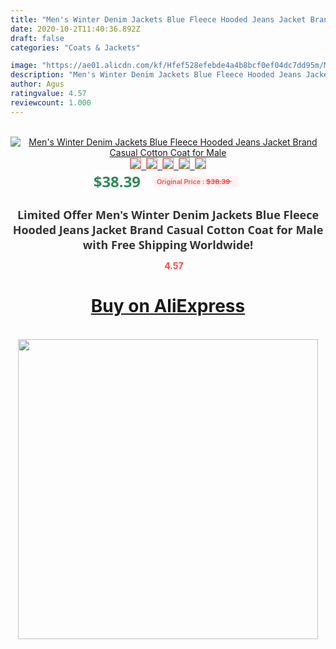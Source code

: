 ```yaml
---
title: "Men's Winter Denim Jackets Blue Fleece Hooded Jeans Jacket Brand Casual Cotton Coat for Male"
date: 2020-10-2T11:40:36.892Z
draft: false
categories: "Coats & Jackets"

image: "https://ae01.alicdn.com/kf/Hfef528efebde4a4b8bcf0ef04dc7dd95m/Men-s-Winter-Denim-Jackets-Blue-Fleece-Hooded-Jeans-Jacket-Brand-Casual-Cotton-Coat-for-Male.jpg"
description: "Men's Winter Denim Jackets Blue Fleece Hooded Jeans Jacket Brand Casual Cotton Coat for Male"
author: Agus
ratingvalue: 4.57
reviewcount: 1.000
---
```

<br>
<div style="text-align: center;">
<a href="https://s.click.aliexpress.com/e/_9zcHq9" target="_blank" rel="nofollow noopener noreferrer"><img alt="Men's Winter Denim Jackets Blue Fleece Hooded Jeans Jacket Brand Casual Cotton Coat for Male" class="magnifier-image" src="https://ae01.alicdn.com/kf/Hfef528efebde4a4b8bcf0ef04dc7dd95m/Men-s-Winter-Denim-Jackets-Blue-Fleece-Hooded-Jeans-Jacket-Brand-Casual-Cotton-Coat-for-Male.jpg_640x640.jpg">
<br>
<img style="border:1px solid salmon" src="https://ae01.alicdn.com/kf/Hfef528efebde4a4b8bcf0ef04dc7dd95m/Men-s-Winter-Denim-Jackets-Blue-Fleece-Hooded-Jeans-Jacket-Brand-Casual-Cotton-Coat-for-Male.jpg_120x120.jpg">&nbsp;&nbsp;<img style="border:1px solid salmon" src="https://ae01.alicdn.com/kf/H8569fd2028354c5aae29b4adb8b81da3P/Men-s-Winter-Denim-Jackets-Blue-Fleece-Hooded-Jeans-Jacket-Brand-Casual-Cotton-Coat-for-Male.jpg_120x120.jpg">&nbsp;&nbsp;<img style="border:1px solid salmon" src="https://ae01.alicdn.com/kf/H2b0f7178ffaf4b878b837fe67e4eb616l/Men-s-Winter-Denim-Jackets-Blue-Fleece-Hooded-Jeans-Jacket-Brand-Casual-Cotton-Coat-for-Male.jpg_120x120.jpg">&nbsp;&nbsp;<img style="border:1px solid salmon" src="https://ae01.alicdn.com/kf/H2b62c3bf654b4bf4820b8e80900c101dE/Men-s-Winter-Denim-Jackets-Blue-Fleece-Hooded-Jeans-Jacket-Brand-Casual-Cotton-Coat-for-Male.jpg_120x120.jpg">&nbsp;&nbsp;<img style="border:1px solid salmon" src="https://ae01.alicdn.com/kf/Hd4fc3cb334864c3b8acf79d6f5f835ef7/Men-s-Winter-Denim-Jackets-Blue-Fleece-Hooded-Jeans-Jacket-Brand-Casual-Cotton-Coat-for-Male.jpg_120x120.jpg"></a></div><br0>
<div style="text-align: center;"><span style="background-color: white; border: 0px; box-sizing: border-box; color: seagreen; display: inline-block; font-family: &quot;open sans&quot; , &quot;arial&quot; , &quot;helvetica&quot; , sans-serif , &quot;heiti&quot;; font-size: 24px; font-stretch: inherit; font-weight: 700; line-height: inherit; margin: 0px 10px 0px 0px; padding: 0px; vertical-align: middle;">$38.39 </span>
<span style="background: rgb(255 , 241 , 241); border-radius: 3px; border: 0px; box-sizing: border-box; color: #ff4747; display: inline-block; font-family: inherit; font-size: 12px; font-stretch: inherit; font-style: inherit; font-variant: inherit; font-weight: 600; line-height: inherit; margin: 0px; padding: 2px 5px; transform: scale(0.9); vertical-align: middle;">Original Price : <b style="text-decoration: line-through;">$38.39 </b> &nbsp;&nbsp;</span></div>
<h1 style="color: #333333; display: inline-block; font-family: &quot;open sans&quot; , &quot;arial&quot; , &quot;helvetica&quot; , sans-serif , &quot;heiti&quot;; font-size: 18px; font-stretch: inherit; font-weight: 700; text-align: center;">Limited Offer Men's Winter Denim Jackets Blue Fleece Hooded Jeans Jacket Brand Casual Cotton Coat for Male with Free Shipping Worldwide!</h1>
<div style="color: #ff4747; text-align: center;">
<img src="https://4.bp.blogspot.com/-M0ZcTcb-5uY/XleCXlxnR4I/AAAAAAAAAEc/OrjgMkXV1oMQFaCRZj5HQwOCBcu3w1FegCPcBGAYYCw/s1600/star.png" style="height: 15px;">&nbsp;<b>4.57</b></div>
<div class="button_cont" align="center"><a class="buynow_a" href="https://s.click.aliexpress.com/e/_9zcHq9" target="_blank" rel="nofollow noopener noreferrer"><H1>Buy on AliExpress</H1></a></div><br>
<div class="separator" style="clear: both; text-align: center;">
<img src="https://lh3.googleusercontent.com/-pTy5HemUv9M/XlePHvY0dAI/AAAAAAAAAE4/0nX5iRUoIWY8eMW9Dpxeirr157OZliDIgCLcBGAsYHQ/s1600/badge.gif" width="480">
</div>
